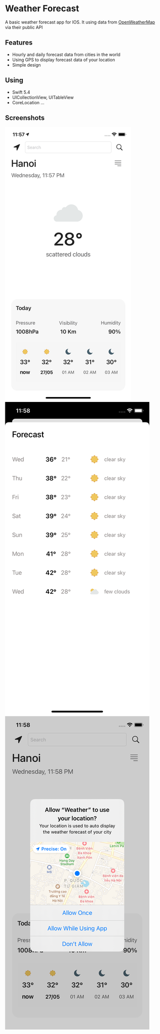 # Weather Forecast

A basic weather forecast app for IOS. It using data from [OpenWeatherMap] via their public API

## Features

- Hourly and daily forecast data from cities in the world 
- Using GPS to display forecast data of your location
- Simple design

## Using
- Swift 5.4
- UICollectionView, UITableView
- CoreLocation
...

## Screenshots
![alt text](https://github.com/LanChuHoang/weather-forecast-swift/blob/main/Screenshot/screen1.png?raw=true)
![alt text](https://github.com/LanChuHoang/weather-forecast-swift/blob/main/Screenshot/screen2.png?raw=true)
![alt text](https://github.com/LanChuHoang/weather-forecast-swift/blob/main/Screenshot/screen3.png?raw=true)
    

[//]: # (These are reference links used in the body of this note and get stripped out when the markdown processor does its job. There is no need to format nicely because it shouldn't be seen. Thanks SO - http://stackoverflow.com/questions/4823468/store-comments-in-markdown-syntax)

   [OpenWeatherMap]: <https://openweathermap.org/>
